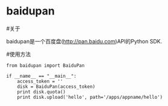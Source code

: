 # baidupan

#关于

baidupan是一个百度盘(http://pan.baidu.com)API的Python SDK.

#使用方法

    from baidupan import BaiduPan

    if __name__ == "__main__":
        access_token = ''
        disk = BaiduPan(access_token)
        print disk.quota()
        print disk.upload('hello', path='/apps/appname/hello')

